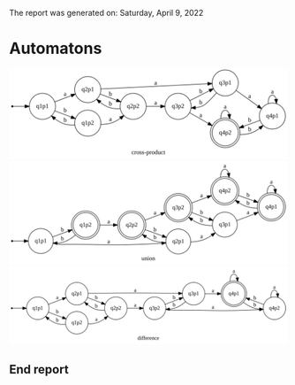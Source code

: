 The report was generated on: Saturday, April 9, 2022
# Automatons

![](cross-product.svg)
![](union.svg)
![](difference.svg)

## End report
